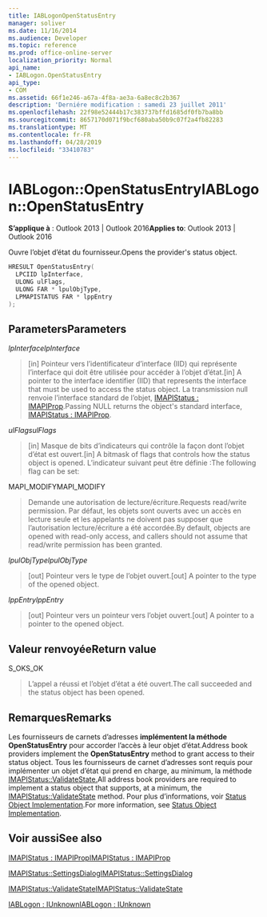 ```yaml
---
title: IABLogonOpenStatusEntry
manager: soliver
ms.date: 11/16/2014
ms.audience: Developer
ms.topic: reference
ms.prod: office-online-server
localization_priority: Normal
api_name:
- IABLogon.OpenStatusEntry
api_type:
- COM
ms.assetid: 66f1e246-a67a-4f8a-ae3a-6a8ec8c2b367
description: 'Derniére modification : samedi 23 juillet 2011'
ms.openlocfilehash: 22f98e52444b17c383737bffd1685df0fb7ba8bb
ms.sourcegitcommit: 8657170d071f9bcf680aba50b9c07f2a4fb82283
ms.translationtype: MT
ms.contentlocale: fr-FR
ms.lasthandoff: 04/28/2019
ms.locfileid: "33410783"
---
```

# <a name="iablogonopenstatusentry"></a><span data-ttu-id="40dd4-103">IABLogon::OpenStatusEntry</span><span class="sxs-lookup"><span data-stu-id="40dd4-103">IABLogon::OpenStatusEntry</span></span>

  
  
<span data-ttu-id="40dd4-104">**S’applique à** : Outlook 2013 | Outlook 2016</span><span class="sxs-lookup"><span data-stu-id="40dd4-104">**Applies to**: Outlook 2013 | Outlook 2016</span></span> 
  
<span data-ttu-id="40dd4-105">Ouvre l’objet d’état du fournisseur.</span><span class="sxs-lookup"><span data-stu-id="40dd4-105">Opens the provider's status object.</span></span>
  
```cpp
HRESULT OpenStatusEntry(
  LPCIID lpInterface,
  ULONG ulFlags,
  ULONG FAR * lpulObjType,
  LPMAPISTATUS FAR * lppEntry
);
```

## <a name="parameters"></a><span data-ttu-id="40dd4-106">Parameters</span><span class="sxs-lookup"><span data-stu-id="40dd4-106">Parameters</span></span>

 <span data-ttu-id="40dd4-107">_lpInterface_</span><span class="sxs-lookup"><span data-stu-id="40dd4-107">_lpInterface_</span></span>
  
> <span data-ttu-id="40dd4-108">[in] Pointeur vers l’identificateur d’interface (IID) qui représente l’interface qui doit être utilisée pour accéder à l’objet d’état.</span><span class="sxs-lookup"><span data-stu-id="40dd4-108">[in] A pointer to the interface identifier (IID) that represents the interface that must be used to access the status object.</span></span> <span data-ttu-id="40dd4-109">La transmission null renvoie l’interface standard de l’objet, [IMAPIStatus : IMAPIProp](imapistatusimapiprop.md).</span><span class="sxs-lookup"><span data-stu-id="40dd4-109">Passing NULL returns the object's standard interface, [IMAPIStatus : IMAPIProp](imapistatusimapiprop.md).</span></span>
    
 <span data-ttu-id="40dd4-110">_ulFlags_</span><span class="sxs-lookup"><span data-stu-id="40dd4-110">_ulFlags_</span></span>
  
> <span data-ttu-id="40dd4-111">[in] Masque de bits d’indicateurs qui contrôle la façon dont l’objet d’état est ouvert.</span><span class="sxs-lookup"><span data-stu-id="40dd4-111">[in] A bitmask of flags that controls how the status object is opened.</span></span> <span data-ttu-id="40dd4-112">L’indicateur suivant peut être définie :</span><span class="sxs-lookup"><span data-stu-id="40dd4-112">The following flag can be set:</span></span>
    
<span data-ttu-id="40dd4-113">MAPI_MODIFY</span><span class="sxs-lookup"><span data-stu-id="40dd4-113">MAPI_MODIFY</span></span> 
  
> <span data-ttu-id="40dd4-114">Demande une autorisation de lecture/écriture.</span><span class="sxs-lookup"><span data-stu-id="40dd4-114">Requests read/write permission.</span></span> <span data-ttu-id="40dd4-115">Par défaut, les objets sont ouverts avec un accès en lecture seule et les appelants ne doivent pas supposer que l’autorisation lecture/écriture a été accordée.</span><span class="sxs-lookup"><span data-stu-id="40dd4-115">By default, objects are opened with read-only access, and callers should not assume that read/write permission has been granted.</span></span>
    
 <span data-ttu-id="40dd4-116">_lpulObjType_</span><span class="sxs-lookup"><span data-stu-id="40dd4-116">_lpulObjType_</span></span>
  
> <span data-ttu-id="40dd4-117">[out] Pointeur vers le type de l’objet ouvert.</span><span class="sxs-lookup"><span data-stu-id="40dd4-117">[out] A pointer to the type of the opened object.</span></span>
    
 <span data-ttu-id="40dd4-118">_lppEntry_</span><span class="sxs-lookup"><span data-stu-id="40dd4-118">_lppEntry_</span></span>
  
> <span data-ttu-id="40dd4-119">[out] Pointeur vers un pointeur vers l’objet ouvert.</span><span class="sxs-lookup"><span data-stu-id="40dd4-119">[out] A pointer to a pointer to the opened object.</span></span>
    
## <a name="return-value"></a><span data-ttu-id="40dd4-120">Valeur renvoyée</span><span class="sxs-lookup"><span data-stu-id="40dd4-120">Return value</span></span>

<span data-ttu-id="40dd4-121">S_OK</span><span class="sxs-lookup"><span data-stu-id="40dd4-121">S_OK</span></span> 
  
> <span data-ttu-id="40dd4-122">L’appel a réussi et l’objet d’état a été ouvert.</span><span class="sxs-lookup"><span data-stu-id="40dd4-122">The call succeeded and the status object has been opened.</span></span>
    
## <a name="remarks"></a><span data-ttu-id="40dd4-123">Remarques</span><span class="sxs-lookup"><span data-stu-id="40dd4-123">Remarks</span></span>

<span data-ttu-id="40dd4-124">Les fournisseurs de carnets d’adresses **implémentent la méthode OpenStatusEntry** pour accorder l’accès à leur objet d’état.</span><span class="sxs-lookup"><span data-stu-id="40dd4-124">Address book providers implement the **OpenStatusEntry** method to grant access to their status object.</span></span> <span data-ttu-id="40dd4-125">Tous les fournisseurs de carnet d’adresses sont requis pour implémenter un objet d’état qui prend en charge, au minimum, la méthode [IMAPIStatus::ValidateState.](imapistatus-validatestate.md)</span><span class="sxs-lookup"><span data-stu-id="40dd4-125">All address book providers are required to implement a status object that supports, at a minimum, the [IMAPIStatus::ValidateState](imapistatus-validatestate.md) method.</span></span> <span data-ttu-id="40dd4-126">Pour plus d’informations, voir [Status Object Implementation](status-object-implementation.md).</span><span class="sxs-lookup"><span data-stu-id="40dd4-126">For more information, see [Status Object Implementation](status-object-implementation.md).</span></span>
  
## <a name="see-also"></a><span data-ttu-id="40dd4-127">Voir aussi</span><span class="sxs-lookup"><span data-stu-id="40dd4-127">See also</span></span>



[<span data-ttu-id="40dd4-128">IMAPIStatus : IMAPIProp</span><span class="sxs-lookup"><span data-stu-id="40dd4-128">IMAPIStatus : IMAPIProp</span></span>](imapistatusimapiprop.md)
  
[<span data-ttu-id="40dd4-129">IMAPIStatus::SettingsDialog</span><span class="sxs-lookup"><span data-stu-id="40dd4-129">IMAPIStatus::SettingsDialog</span></span>](imapistatus-settingsdialog.md)
  
[<span data-ttu-id="40dd4-130">IMAPIStatus::ValidateState</span><span class="sxs-lookup"><span data-stu-id="40dd4-130">IMAPIStatus::ValidateState</span></span>](imapistatus-validatestate.md)
  
[<span data-ttu-id="40dd4-131">IABLogon : IUnknown</span><span class="sxs-lookup"><span data-stu-id="40dd4-131">IABLogon : IUnknown</span></span>](iablogoniunknown.md)

